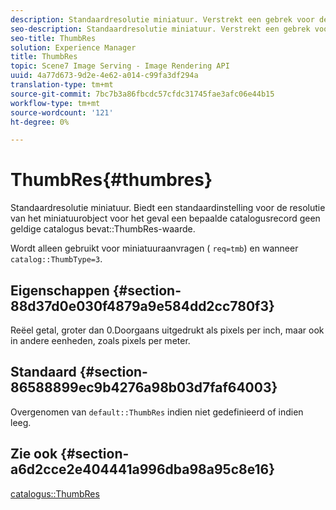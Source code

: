 ```yaml
---
description: Standaardresolutie miniatuur. Verstrekt een gebrek voor de duimnagelobjecten resolutie in het geval dat een bepaalde catalogusverslag geen geldige catalogus ThumbRes waarde bevat.
seo-description: Standaardresolutie miniatuur. Verstrekt een gebrek voor de duimnagelobjecten resolutie in het geval dat een bepaalde catalogusverslag geen geldige catalogus ThumbRes waarde bevat.
seo-title: ThumbRes
solution: Experience Manager
title: ThumbRes
topic: Scene7 Image Serving - Image Rendering API
uuid: 4a77d673-9d2e-4e62-a014-c99fa3df294a
translation-type: tm+mt
source-git-commit: 7bc7b3a86fbcdc57cfdc31745fae3afc06e44b15
workflow-type: tm+mt
source-wordcount: '121'
ht-degree: 0%

---
```



# ThumbRes{#thumbres}

Standaardresolutie miniatuur. Biedt een standaardinstelling voor de resolutie van het miniatuurobject voor het geval een bepaalde catalogusrecord geen geldige catalogus bevat::ThumbRes-waarde.

Wordt alleen gebruikt voor miniatuuraanvragen ( `req=tmb`) en wanneer `catalog::ThumbType=3`.

## Eigenschappen {#section-88d37d0e030f4879a9e584dd2cc780f3}

Reëel getal, groter dan 0.Doorgaans uitgedrukt als pixels per inch, maar ook in andere eenheden, zoals pixels per meter.

## Standaard {#section-86588899ec9b4276a98b03d7faf64003}

Overgenomen van `default::ThumbRes` indien niet gedefinieerd of indien leeg.

## Zie ook {#section-a6d2cce2e404441a996dba98a95c8e16}

[catalogus::ThumbRes](../../../../../is-api/image-catalog/image-serving-api-ref/c-image-catalog-reference/c-image-svg-data-reference/c-image-data-reference/r-thumbres-cat.md#reference-eedb9991397347c3bed5bd0a785c4c69)
